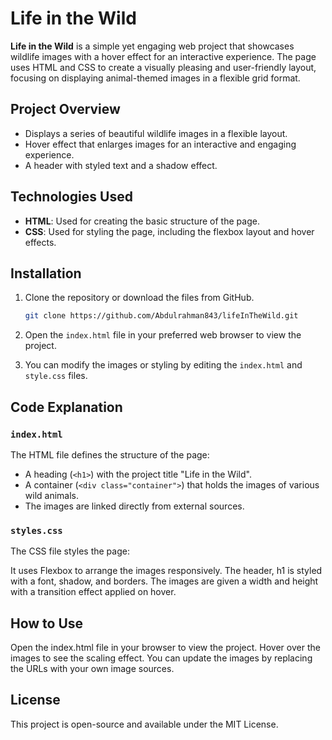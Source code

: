 # Life in the Wild

**Life in the Wild** is a simple yet engaging web project that showcases wildlife images with a hover effect for an interactive experience. The page uses HTML and CSS to create a visually pleasing and user-friendly layout, focusing on displaying animal-themed images in a flexible grid format.

## Project Overview
- Displays a series of beautiful wildlife images in a flexible layout.
- Hover effect that enlarges images for an interactive and engaging experience.
- A header with styled text and a shadow effect.

## Technologies Used
- **HTML**: Used for creating the basic structure of the page.
- **CSS**: Used for styling the page, including the flexbox layout and hover effects.

## Installation

1. Clone the repository or download the files from GitHub.
    ```bash
    git clone https://github.com/Abdulrahman843/lifeInTheWild.git
    ```
   
2. Open the `index.html` file in your preferred web browser to view the project.
   
3. You can modify the images or styling by editing the `index.html` and `style.css` files.

## Code Explanation

### `index.html`
The HTML file defines the structure of the page:
- A heading (`<h1>`) with the project title "Life in the Wild".
- A container (`<div class="container">`) that holds the images of various wild animals.
- The images are linked directly from external sources.

### `styles.css`
The CSS file styles the page:

It uses Flexbox to arrange the images responsively.
The header, h1 is styled with a font, shadow, and borders.
The images are given a width and height with a transition effect applied on hover.

## How to Use
Open the index.html file in your browser to view the project.
Hover over the images to see the scaling effect.
You can update the images by replacing the URLs with your own image sources.

## License
This project is open-source and available under the MIT License.
